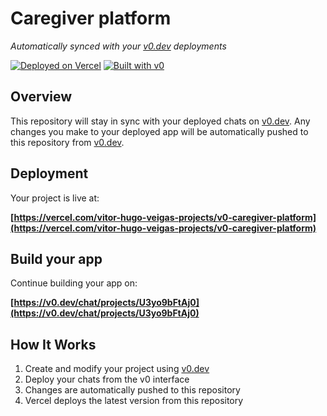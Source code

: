# Caregiver platform

*Automatically synced with your [v0.dev](https://v0.dev) deployments*

[![Deployed on Vercel](https://img.shields.io/badge/Deployed%20on-Vercel-black?style=for-the-badge&logo=vercel)](https://vercel.com/vitor-hugo-veigas-projects/v0-caregiver-platform)
[![Built with v0](https://img.shields.io/badge/Built%20with-v0.dev-black?style=for-the-badge)](https://v0.dev/chat/projects/U3yo9bFtAj0)

## Overview

This repository will stay in sync with your deployed chats on [v0.dev](https://v0.dev).
Any changes you make to your deployed app will be automatically pushed to this repository from [v0.dev](https://v0.dev).

## Deployment

Your project is live at:

**[https://vercel.com/vitor-hugo-veigas-projects/v0-caregiver-platform](https://vercel.com/vitor-hugo-veigas-projects/v0-caregiver-platform)**

## Build your app

Continue building your app on:

**[https://v0.dev/chat/projects/U3yo9bFtAj0](https://v0.dev/chat/projects/U3yo9bFtAj0)**

## How It Works

1. Create and modify your project using [v0.dev](https://v0.dev)
2. Deploy your chats from the v0 interface
3. Changes are automatically pushed to this repository
4. Vercel deploys the latest version from this repository
